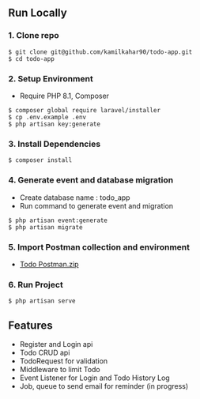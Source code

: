 ## Run Locally
### 1. Clone repo
```
$ git clone git@github.com/kamilkahar90/todo-app.git
$ cd todo-app
```
### 2. Setup Environment
-   Require PHP 8.1, Composer
```
$ composer global require laravel/installer
$ cp .env.example .env
$ php artisan key:generate
```
### 3. Install Dependencies
```
$ composer install
```
### 4. Generate event and database migration
-   Create database name : todo_app
-   Run command to generate event and migration
```
$ php artisan event:generate
$ php artisan migrate
```
### 5. Import Postman collection and environment
- [Todo Postman.zip](https://github.com/kamilkahar90/todo-app/files/8583884/Todo.Postman.zip)

### 6. Run Project
```
$ php artisan serve
```

## Features
- Register and Login api
- Todo CRUD api
- TodoRequest for validation
- Middleware to limit Todo
- Event Listener for Login and Todo History Log
- Job, queue to send email for reminder (in progress)
